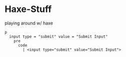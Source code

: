 # Haxe-Stuff
playing around w/ haxe


```slim
p
  input type = "submit" value = "Submit Input"
    pre
      code
        | <input type="submit" value="Submit Input">
```
